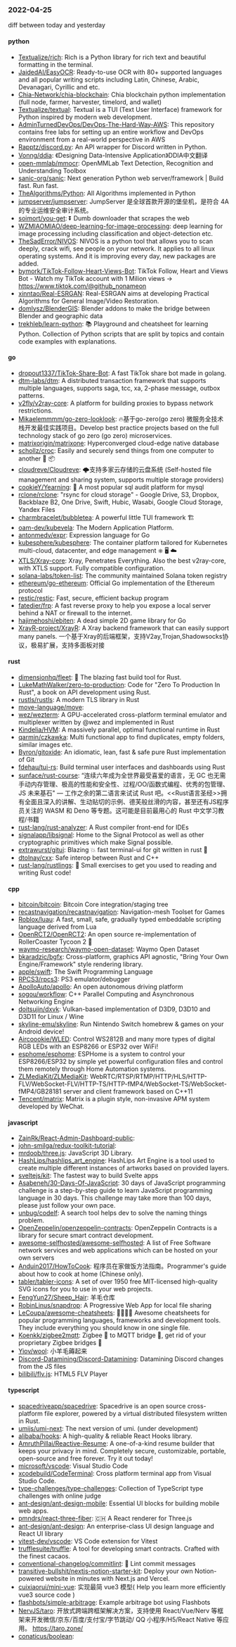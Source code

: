 ### 2022-04-25
diff between today and yesterday

#### python
* [Textualize/rich](https://github.com/Textualize/rich): Rich is a Python library for rich text and beautiful formatting in the terminal.
* [JaidedAI/EasyOCR](https://github.com/JaidedAI/EasyOCR): Ready-to-use OCR with 80+ supported languages and all popular writing scripts including Latin, Chinese, Arabic, Devanagari, Cyrillic and etc.
* [Chia-Network/chia-blockchain](https://github.com/Chia-Network/chia-blockchain): Chia blockchain python implementation (full node, farmer, harvester, timelord, and wallet)
* [Textualize/textual](https://github.com/Textualize/textual): Textual is a TUI (Text User Interface) framework for Python inspired by modern web development.
* [AdminTurnedDevOps/DevOps-The-Hard-Way-AWS](https://github.com/AdminTurnedDevOps/DevOps-The-Hard-Way-AWS): This repository contains free labs for setting up an entire workflow and DevOps environment from a real-world perspective in AWS
* [Rapptz/discord.py](https://github.com/Rapptz/discord.py): An API wrapper for Discord written in Python.
* [Vonng/ddia](https://github.com/Vonng/ddia): 《Designing Data-Intensive Application》DDIA中文翻译
* [open-mmlab/mmocr](https://github.com/open-mmlab/mmocr): OpenMMLab Text Detection, Recognition and Understanding Toolbox
* [sanic-org/sanic](https://github.com/sanic-org/sanic): Next generation Python web server/framework | Build fast. Run fast.
* [TheAlgorithms/Python](https://github.com/TheAlgorithms/Python): All Algorithms implemented in Python
* [jumpserver/jumpserver](https://github.com/jumpserver/jumpserver): JumpServer 是全球首款开源的堡垒机，是符合 4A 的专业运维安全审计系统。
* [soimort/you-get](https://github.com/soimort/you-get): ⏬ Dumb downloader that scrapes the web
* [WZMIAOMIAO/deep-learning-for-image-processing](https://github.com/WZMIAOMIAO/deep-learning-for-image-processing): deep learning for image processing including classification and object-detection etc.
* [TheSadError/NIVOS](https://github.com/TheSadError/NIVOS): NIVOS is a python tool that allows you to scan deeply, crack wifi, see people on your network. It applies to all linux operating systems. And it is improving every day, new packages are added.
* [bymork/TikTok-Follow-Heart-Views-Bot](https://github.com/bymork/TikTok-Follow-Heart-Views-Bot): TikTok Follow, Heart and Views Bot - Watch my TikTok account with 1 Milion views -> https://www.tiktok.com/@github_nonameon
* [xinntao/Real-ESRGAN](https://github.com/xinntao/Real-ESRGAN): Real-ESRGAN aims at developing Practical Algorithms for General Image/Video Restoration.
* [domlysz/BlenderGIS](https://github.com/domlysz/BlenderGIS): Blender addons to make the bridge between Blender and geographic data
* [trekhleb/learn-python](https://github.com/trekhleb/learn-python): 📚 Playground and cheatsheet for learning Python. Collection of Python scripts that are split by topics and contain code examples with explanations.

#### go
* [dropout1337/TikTok-Share-Bot](https://github.com/dropout1337/TikTok-Share-Bot): A fast TikTok share bot made in golang.
* [dtm-labs/dtm](https://github.com/dtm-labs/dtm): A distributed transaction framework that supports multiple languages, supports saga, tcc, xa, 2-phase message, outbox patterns.
* [v2fly/v2ray-core](https://github.com/v2fly/v2ray-core): A platform for building proxies to bypass network restrictions.
* [Mikaelemmmm/go-zero-looklook](https://github.com/Mikaelemmmm/go-zero-looklook): 🔥基于go-zero(go zero) 微服务全技术栈开发最佳实践项目。Develop best practice projects based on the full technology stack of go zero (go zero) microservices.
* [matrixorigin/matrixone](https://github.com/matrixorigin/matrixone): Hyperconverged cloud-edge native database
* [schollz/croc](https://github.com/schollz/croc): Easily and securely send things from one computer to another 🐊 📦
* [cloudreve/Cloudreve](https://github.com/cloudreve/Cloudreve): 🌩支持多家云存储的云盘系统 (Self-hosted file management and sharing system, supports multiple storage providers)
* [cookieY/Yearning](https://github.com/cookieY/Yearning): 🐳 A most popular sql audit platform for mysql
* [rclone/rclone](https://github.com/rclone/rclone): "rsync for cloud storage" - Google Drive, S3, Dropbox, Backblaze B2, One Drive, Swift, Hubic, Wasabi, Google Cloud Storage, Yandex Files
* [charmbracelet/bubbletea](https://github.com/charmbracelet/bubbletea): A powerful little TUI framework 🏗
* [oam-dev/kubevela](https://github.com/oam-dev/kubevela): The Modern Application Platform.
* [antonmedv/expr](https://github.com/antonmedv/expr): Expression language for Go
* [kubesphere/kubesphere](https://github.com/kubesphere/kubesphere): The container platform tailored for Kubernetes multi-cloud, datacenter, and edge management ⎈ 🖥 ☁️
* [XTLS/Xray-core](https://github.com/XTLS/Xray-core): Xray, Penetrates Everything. Also the best v2ray-core, with XTLS support. Fully compatible configuration.
* [solana-labs/token-list](https://github.com/solana-labs/token-list): The community maintained Solana token registry
* [ethereum/go-ethereum](https://github.com/ethereum/go-ethereum): Official Go implementation of the Ethereum protocol
* [restic/restic](https://github.com/restic/restic): Fast, secure, efficient backup program
* [fatedier/frp](https://github.com/fatedier/frp): A fast reverse proxy to help you expose a local server behind a NAT or firewall to the internet.
* [hajimehoshi/ebiten](https://github.com/hajimehoshi/ebiten): A dead simple 2D game library for Go
* [XrayR-project/XrayR](https://github.com/XrayR-project/XrayR): A Xray backend framework that can easily support many panels. 一个基于Xray的后端框架，支持V2ay,Trojan,Shadowsocks协议，极易扩展，支持多面板对接

#### rust
* [dimensionhq/fleet](https://github.com/dimensionhq/fleet): 🚀 The blazing fast build tool for Rust.
* [LukeMathWalker/zero-to-production](https://github.com/LukeMathWalker/zero-to-production): Code for "Zero To Production In Rust", a book on API development using Rust.
* [rustls/rustls](https://github.com/rustls/rustls): A modern TLS library in Rust
* [move-language/move](https://github.com/move-language/move): 
* [wez/wezterm](https://github.com/wez/wezterm): A GPU-accelerated cross-platform terminal emulator and multiplexer written by @wez and implemented in Rust
* [Kindelia/HVM](https://github.com/Kindelia/HVM): A massively parallel, optimal functional runtime in Rust
* [qarmin/czkawka](https://github.com/qarmin/czkawka): Multi functional app to find duplicates, empty folders, similar images etc.
* [Byron/gitoxide](https://github.com/Byron/gitoxide): An idiomatic, lean, fast & safe pure Rust implementation of Git
* [fdehau/tui-rs](https://github.com/fdehau/tui-rs): Build terminal user interfaces and dashboards using Rust
* [sunface/rust-course](https://github.com/sunface/rust-course): “连续六年成为全世界最受喜爱的语言，无 GC 也无需手动内存管理、极高的性能和安全性、过程/OO/函数式编程、优秀的包管理、JS 未来基石" — 工作之余的第二语言来试试 Rust 吧。<<Rust语言圣经>>拥有全面且深入的讲解、生动贴切的示例、德芙般丝滑的内容，甚至还有JS程序员关注的 WASM 和 Deno 等专题。这可能是目前最用心的 Rust 中文学习教程/书籍
* [rust-lang/rust-analyzer](https://github.com/rust-lang/rust-analyzer): A Rust compiler front-end for IDEs
* [signalapp/libsignal](https://github.com/signalapp/libsignal): Home to the Signal Protocol as well as other cryptographic primitives which make Signal possible.
* [extrawurst/gitui](https://github.com/extrawurst/gitui): Blazing 💥 fast terminal-ui for git written in rust 🦀
* [dtolnay/cxx](https://github.com/dtolnay/cxx): Safe interop between Rust and C++
* [rust-lang/rustlings](https://github.com/rust-lang/rustlings): 🦀 Small exercises to get you used to reading and writing Rust code!

#### cpp
* [bitcoin/bitcoin](https://github.com/bitcoin/bitcoin): Bitcoin Core integration/staging tree
* [recastnavigation/recastnavigation](https://github.com/recastnavigation/recastnavigation): Navigation-mesh Toolset for Games
* [Roblox/luau](https://github.com/Roblox/luau): A fast, small, safe, gradually typed embeddable scripting language derived from Lua
* [OpenRCT2/OpenRCT2](https://github.com/OpenRCT2/OpenRCT2): An open source re-implementation of RollerCoaster Tycoon 2 🎢
* [waymo-research/waymo-open-dataset](https://github.com/waymo-research/waymo-open-dataset): Waymo Open Dataset
* [bkaradzic/bgfx](https://github.com/bkaradzic/bgfx): Cross-platform, graphics API agnostic, "Bring Your Own Engine/Framework" style rendering library.
* [apple/swift](https://github.com/apple/swift): The Swift Programming Language
* [RPCS3/rpcs3](https://github.com/RPCS3/rpcs3): PS3 emulator/debugger
* [ApolloAuto/apollo](https://github.com/ApolloAuto/apollo): An open autonomous driving platform
* [sogou/workflow](https://github.com/sogou/workflow): C++ Parallel Computing and Asynchronous Networking Engine
* [doitsujin/dxvk](https://github.com/doitsujin/dxvk): Vulkan-based implementation of D3D9, D3D10 and D3D11 for Linux / Wine
* [skyline-emu/skyline](https://github.com/skyline-emu/skyline): Run Nintendo Switch homebrew & games on your Android device!
* [Aircoookie/WLED](https://github.com/Aircoookie/WLED): Control WS2812B and many more types of digital RGB LEDs with an ESP8266 or ESP32 over WiFi!
* [esphome/esphome](https://github.com/esphome/esphome): ESPHome is a system to control your ESP8266/ESP32 by simple yet powerful configuration files and control them remotely through Home Automation systems.
* [ZLMediaKit/ZLMediaKit](https://github.com/ZLMediaKit/ZLMediaKit): WebRTC/RTSP/RTMP/HTTP/HLS/HTTP-FLV/WebSocket-FLV/HTTP-TS/HTTP-fMP4/WebSocket-TS/WebSocket-fMP4/GB28181 server and client framework based on C++11
* [Tencent/matrix](https://github.com/Tencent/matrix): Matrix is a plugin style, non-invasive APM system developed by WeChat.

#### javascript
* [ZainRk/React-Admin-Dashboard-public](https://github.com/ZainRk/React-Admin-Dashboard-public): 
* [john-smilga/redux-toolkit-tutorial](https://github.com/john-smilga/redux-toolkit-tutorial): 
* [mrdoob/three.js](https://github.com/mrdoob/three.js): JavaScript 3D Library.
* [HashLips/hashlips_art_engine](https://github.com/HashLips/hashlips_art_engine): HashLips Art Engine is a tool used to create multiple different instances of artworks based on provided layers.
* [sveltejs/kit](https://github.com/sveltejs/kit): The fastest way to build Svelte apps
* [Asabeneh/30-Days-Of-JavaScript](https://github.com/Asabeneh/30-Days-Of-JavaScript): 30 days of JavaScript programming challenge is a step-by-step guide to learn JavaScript programming language in 30 days. This challenge may take more than 100 days, please just follow your own pace.
* [unbug/codelf](https://github.com/unbug/codelf): A search tool helps dev to solve the naming things problem.
* [OpenZeppelin/openzeppelin-contracts](https://github.com/OpenZeppelin/openzeppelin-contracts): OpenZeppelin Contracts is a library for secure smart contract development.
* [awesome-selfhosted/awesome-selfhosted](https://github.com/awesome-selfhosted/awesome-selfhosted): A list of Free Software network services and web applications which can be hosted on your own servers
* [Anduin2017/HowToCook](https://github.com/Anduin2017/HowToCook): 程序员在家做饭方法指南。Programmer's guide about how to cook at home (Chinese only).
* [tabler/tabler-icons](https://github.com/tabler/tabler-icons): A set of over 1950 free MIT-licensed high-quality SVG icons for you to use in your web projects.
* [FengYun27/Sheep_Hair](https://github.com/FengYun27/Sheep_Hair): 羊毛仓库
* [RobinLinus/snapdrop](https://github.com/RobinLinus/snapdrop): A Progressive Web App for local file sharing
* [LeCoupa/awesome-cheatsheets](https://github.com/LeCoupa/awesome-cheatsheets): 👩‍💻👨‍💻 Awesome cheatsheets for popular programming languages, frameworks and development tools. They include everything you should know in one single file.
* [Koenkk/zigbee2mqtt](https://github.com/Koenkk/zigbee2mqtt): Zigbee 🐝 to MQTT bridge 🌉, get rid of your proprietary Zigbee bridges 🔨
* [Yiov/wool](https://github.com/Yiov/wool): 小羊毛薅起来
* [Discord-Datamining/Discord-Datamining](https://github.com/Discord-Datamining/Discord-Datamining): Datamining Discord changes from the JS files
* [bilibili/flv.js](https://github.com/bilibili/flv.js): HTML5 FLV Player

#### typescript
* [spacedriveapp/spacedrive](https://github.com/spacedriveapp/spacedrive): Spacedrive is an open source cross-platform file explorer, powered by a virtual distributed filesystem written in Rust.
* [umijs/umi-next](https://github.com/umijs/umi-next): The next version of umi. (under development)
* [alibaba/hooks](https://github.com/alibaba/hooks): A high-quality & reliable React Hooks library.
* [AmruthPillai/Reactive-Resume](https://github.com/AmruthPillai/Reactive-Resume): A one-of-a-kind resume builder that keeps your privacy in mind. Completely secure, customizable, portable, open-source and free forever. Try it out today!
* [microsoft/vscode](https://github.com/microsoft/vscode): Visual Studio Code
* [xcodebuild/CodeTerminal](https://github.com/xcodebuild/CodeTerminal): Cross platform terminal app from Visual Studio Code.
* [type-challenges/type-challenges](https://github.com/type-challenges/type-challenges): Collection of TypeScript type challenges with online judge
* [ant-design/ant-design-mobile](https://github.com/ant-design/ant-design-mobile): Essential UI blocks for building mobile web apps.
* [pmndrs/react-three-fiber](https://github.com/pmndrs/react-three-fiber): 🇨🇭 A React renderer for Three.js
* [ant-design/ant-design](https://github.com/ant-design/ant-design): An enterprise-class UI design language and React UI library
* [vitest-dev/vscode](https://github.com/vitest-dev/vscode): VS Code extension for Vitest
* [trufflesuite/truffle](https://github.com/trufflesuite/truffle): A tool for developing smart contracts. Crafted with the finest cacaos.
* [conventional-changelog/commitlint](https://github.com/conventional-changelog/commitlint): 📓 Lint commit messages
* [transitive-bullshit/nextjs-notion-starter-kit](https://github.com/transitive-bullshit/nextjs-notion-starter-kit): Deploy your own Notion-powered website in minutes with Next.js and Vercel.
* [cuixiaorui/mini-vue](https://github.com/cuixiaorui/mini-vue): 实现最简 vue3 模型( Help you learn more efficiently vue3 source code )
* [flashbots/simple-arbitrage](https://github.com/flashbots/simple-arbitrage): Example arbitrage bot using Flashbots
* [NervJS/taro](https://github.com/NervJS/taro): 开放式跨端跨框架解决方案，支持使用 React/Vue/Nerv 等框架来开发微信/京东/百度/支付宝/字节跳动/ QQ 小程序/H5/React Native 等应用。 https://taro.zone/
* [conaticus/boolean](https://github.com/conaticus/boolean): 
